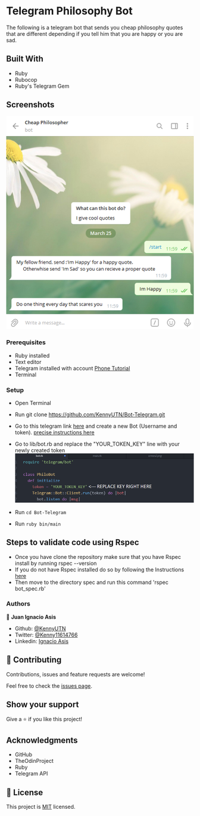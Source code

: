 # Telegram Philosophy Bot
The following is a telegram bot that sends you cheap philosophy quotes that are different depending if you tell him that you are happy or you are sad.

## Built With
- Ruby
- Rubocop
- Ruby's Telegram Gem

## Screenshots
<img src="./media/screen2.png" />

### Prerequisites
- Ruby installed
- Text editor
- Telegram installed with account [Phone Tutorial](https://telegramguide.com/create-a-telegram-account/)
- Terminal


### Setup
- Open Terminal

- Run git clone https://github.com/KennyUTN/Bot-Telegram.git

- Go to this telegram link [here](https://t.me/botfather) and create a new Bot (Username and token). [precise instructions here](https://core.telegram.org/bots#6-botfather)


- Go to lib/bot.rb and replace the "YOUR_TOKEN_KEY" line with your newly created token
   <img src="./media/screen1.png" />
- Run `cd Bot-Telegram`

- Run `ruby bin/main`


## Steps to validate code using Rspec
- Once you have clone the repository make sure that you have Rspec install by running rspec --version
- If you do not have Rspec installed do so by following the Instructions [here](https://medium.com/@amliving/my-rails-rspec-set-up-6451269847f9)
- Then move to the directory spec and run this command 'rspec bot_spec.rb'

### Authors

👤 **Juan Ignacio Asis**

- Github: [@KennyUTN](https://github.com/Berabjesus)
- Twitter: [@Kenny11614766](https://twitter.com/Kenny11614766)
- Linkedin: [Ignacio Asis](https://www.linkedin.com/in/ignacio-asis-b8214b183/)

## 🤝 Contributing

Contributions, issues and feature requests are welcome!

Feel free to check the [issues page](https://github.com/KennyUTN/Bot-Telegram).

## Show your support

Give a ⭐️ if you like this project!

## Acknowledgments

- GitHub
- TheOdinProject
- Ruby
- Telegram API

## 📝 License

This project is [MIT](lic.url) licensed.
